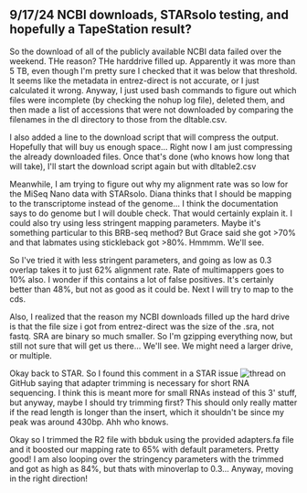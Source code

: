 ## 9/17/24 NCBI downloads, STARsolo testing, and hopefully a TapeStation result?

So the download of all of the publicly available NCBI data failed over the weekend. THe reason? THe harddrive filled up. Apparently it was more than 5 TB, even though I'm pretty sure I checked that 
it was below that threshold. It seems like the metadata in entrez-direct is not accurate, or I just calculated it wrong. Anyway, I just used bash commands to figure out which files were incomplete 
(by checking the nohup log file), deleted them, and then made a list of accessions that were not downloaded by comparing the filenames in the dl directory to those from the dltable.csv.

I also added a line to the download script that will compress the output. Hopefully that will buy us enough space... Right now I am just compressing  the already downloaded files. Once that's done 
(who knows how long that will take), I'll start the download script again but with dltable2.csv

Meanwhile, I am trying to figure out why my alignment rate was so low for the MiSeq Nano data with STARsolo. Diana thinks that I should be mapping to the transcriptome instead of the genome... I 
think the documentation says to do genome but I will double check. That would certainly explain it. I could also try using less stringent mapping parameters. Maybe it's something particular to this 
BRB-seq method? But Grace said she got >70% and that labmates using stickleback got >80%. Hmmmm. We'll see.

So I've tried it with less stringent parameters, and going as low as 0.3 overlap takes it to just 62% alignment rate. Rate of multimappers goes to 10% also. I wonder if this contains a lot of false 
positives. It's certainly better than 48%, but not as good as it could be. Next I will try to map to the cds.

Also, I realized that the reason my NCBI downloads filled up the hard drive is that the file size i got from entrez-direct was the size of the .sra, not fastq. SRA are binary so much smaller. So I'm 
gzipping everything now, but still not sure that will get us there... We'll see. We might need a larger drive, or multiple.

Okay back to STAR. So I found this comment in a STAR issue ![thread](https://github.com/alexdobin/STAR/issues/455) on GitHub saying that adapter trimming is necessary for short RNA sequencing. I 
think this is meant more for small RNAs instead of 
this 3' stuff, but anyway, maybe I should try trimming first? This should only really matter if the read length is longer than the insert, which it shouldn't be since my peak was around 430bp. Ahh 
who knows.

Okay so I trimmed the R2 file with bbduk using the provided adapters.fa file and it boosted our mapping rate to 65% with default parameters. Pretty good! I am also looping over the stringency 
parameters with the trimmed and got as high as 84%, but thats with minoverlap to 0.3... Anyway, moving in the right direction!
